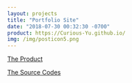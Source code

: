 ```yaml
---
layout: projects
title: "Portfolio Site"
date: "2018-07-30 00:32:30 -0700"
product: https://Curious-Yu.github.io/
img: /img/posticon5.png
---
```



[The Product](https://Curious-Yu.github.io/)

[The Source Codes](https://github.com/Curious-Yu/Curious-Yu.github.io)
